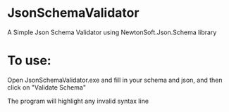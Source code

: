# JsonSchemaValidator

A Simple Json Schema Validator using NewtonSoft.Json.Schema library

# To use:

Open JsonSchemaValidator.exe and fill in your schema and json, and then click on "Validate Schema"

The program will highlight any invalid syntax line
